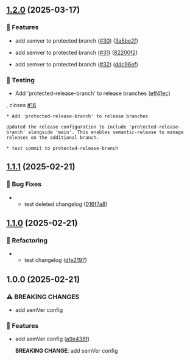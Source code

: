 ## [1.2.0](https://github.com/upstars-global/semver-example/compare/v1.1.1...v1.2.0) (2025-03-17)

### 🚀 Features

* add semver to protected branch ([#30](https://github.com/upstars-global/semver-example/issues/30))
 ([3a5be2f](https://github.com/upstars-global/semver-example/commit/3a5be2f16c3f463accb463184b3f6faa2263a620))


* add semver to protected branch ([#31](https://github.com/upstars-global/semver-example/issues/31))
 ([82200f2](https://github.com/upstars-global/semver-example/commit/82200f25a434d8084fcc0fe9027394635fcf981a))


* add semver to protected branch ([#32](https://github.com/upstars-global/semver-example/issues/32))
 ([ddc96ef](https://github.com/upstars-global/semver-example/commit/ddc96ef15d72f7cca7f80abb6db665a4d9e319a3))



### 🧪 Testing

* Add 'protected-release-branch' to release branches
 ([eff41ec](https://github.com/upstars-global/semver-example/commit/eff41ec4236f83ffda9588c12a6be261cba7c2ca))

, closes [#16](https://github.com/upstars-global/semver-example/issues/)

    * Add 'protected-release-branch' to release branches

    Updated the release configuration to include 'protected-release-branch' alongside 'main'. This enables semantic-release to manage releases on the additional branch.

    * test commit to protected-release-branch

## [1.1.1](https://github.com/upstars-global/semver-example/compare/v1.1.0...v1.1.1) (2025-02-21)

### 🐛 Bug Fixes

* - test deleted changelog
 ([016f7a8](https://github.com/upstars-global/semver-example/commit/016f7a89f50fab6e39e3481f9ed1de9b08f7111f))

## [1.1.0](https://github.com/upstars-global/semver-example/compare/v1.0.0...v1.1.0) (2025-02-21)

### 🔨 Refactoring

* - test changelog
    ([dfe2197](https://github.com/upstars-global/semver-example/commit/dfe21973506e0a4fee483228257f9e7085306c35))

## 1.0.0 (2025-02-21)

### ⚠ BREAKING CHANGES

* add semVer config

### 🚀 Features

* add semVer config
  ([a9e438f](https://github.com/upstars-global/semver-example/commit/a9e438fa33471c330fc4bb23e819af876026281d))



    **BREAKING CHANGE**: add semVer config
